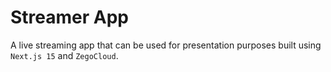 # Streamer App

A live streaming app that can be used for presentation purposes built using `Next.js 15` and `ZegoCloud`.
